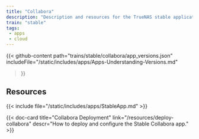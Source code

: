 ```yaml
---
title: "Collabora"
description: "Description and resources for the TrueNAS stable application called Collabora."
train: "stable"
tags:
 - apps
 - cloud
---
```


{{< github-content 
    path="trains/stable/collabora/app_versions.json"
	includeFile="/static/includes/apps/Apps-Understanding-Versions.md"
>}}

## Resources

{{< include file="/static/includes/apps/StableApp.md" >}}

<div class="docs-sections">

{{< doc-card title="Collabora Deployment" link="/resources/deploy-collabora"
descr="How to deploy and configure the Stable Collabora app." >}}

</div>